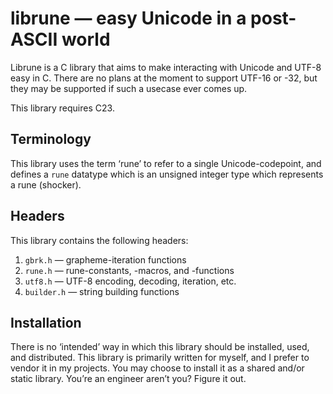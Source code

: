 # librune — easy Unicode in a post-ASCII world

Librune is a C library that aims to make interacting with Unicode and
UTF-8 easy in C.  There are no plans at the moment to support UTF-16 or
-32, but they may be supported if such a usecase ever comes up.

This library requires C23.


## Terminology

This library uses the term ‘rune’ to refer to a single Unicode-codepoint,
and defines a `rune` datatype which is an unsigned integer type which
represents a rune (shocker).


## Headers

This library contains the following headers:

1. `gbrk.h` — grapheme-iteration functions
2. `rune.h` — rune-constants, -macros, and -functions
3. `utf8.h` — UTF-8 encoding, decoding, iteration, etc.
4. `builder.h` — string building functions


## Installation

There is no ‘intended’ way in which this library should be installed,
used, and distributed.  This library is primarily written for myself, and
I prefer to vendor it in my projects.  You may choose to install it as a
shared and/or static library.  You’re an engineer aren’t you?  Figure it
out.
